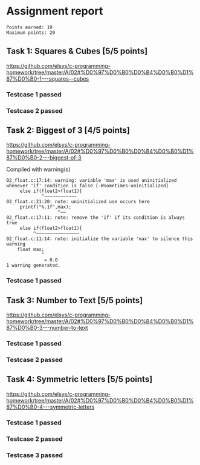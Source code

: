 # Assignment report
```
Points earned: 19
Maximum points: 20
```

## Task 1: Squares & Cubes [5/5 points]
https://github.com/elsys/c-programming-homework/tree/master/A/02#%D0%97%D0%B0%D0%B4%D0%B0%D1%87%D0%B0-1---squares--cubes

### Testcase 1 passed
### Testcase 2 passed

## Task 2: Biggest of 3 [4/5 points]
https://github.com/elsys/c-programming-homework/tree/master/A/02#%D0%97%D0%B0%D0%B4%D0%B0%D1%87%D0%B0-2---biggest-of-3

Compiled with warning(s)
```
02_float.c:17:14: warning: variable 'max' is used uninitialized whenever 'if' condition is false [-Wsometimes-uninitialized]
     else if(float2>float1){
             ^~~~~~~~~~~~~
02_float.c:21:20: note: uninitialized use occurs here
     printf("%.1f",max);
                   ^~~
02_float.c:17:11: note: remove the 'if' if its condition is always true
     else if(float2>float1){
          ^~~~~~~~~~~~~~~~~
02_float.c:11:14: note: initialize the variable 'max' to silence this warning
    float max;
             ^
              = 0.0
1 warning generated.

```
### Testcase 1 passed

## Task 3: Number to Text [5/5 points]
https://github.com/elsys/c-programming-homework/tree/master/A/02#%D0%97%D0%B0%D0%B4%D0%B0%D1%87%D0%B0-3---number-to-text

### Testcase 1 passed
### Testcase 2 passed

## Task 4: Symmetric letters [5/5 points]
https://github.com/elsys/c-programming-homework/tree/master/A/02#%D0%97%D0%B0%D0%B4%D0%B0%D1%87%D0%B0-4---symmetric-letters

### Testcase 1 passed
### Testcase 2 passed
### Testcase 3 passed
